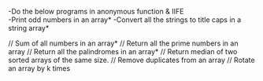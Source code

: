 -Do the below programs in anonymous function & IIFE       
-Print odd numbers in an array*
-Convert all the strings to title caps in a string array*

// Sum of all numbers in an array*
// Return all the prime numbers in an array
// Return all the palindromes in an array*
// Return median of two sorted arrays of the same size.
// Remove duplicates from an array
// Rotate an array by k times
